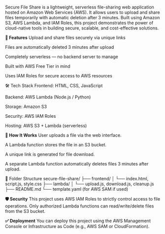 Secure File Share is a lightweight, serverless file-sharing web application hosted on Amazon Web Services (AWS). It allows users to upload and share files temporarily with automatic deletion after 3 minutes. Built using Amazon S3, AWS Lambda, and IAM Roles, this project demonstrates the power of cloud-native tools in building secure, scalable, and cost-effective solutions.

**🚀 Features**
Upload and share files securely via unique links

Files are automatically deleted 3 minutes after upload

Completely serverless — no backend server to manage

Built with AWS Free Tier in mind

Uses IAM Roles for secure access to AWS resources

🛠️ Tech Stack
Frontend: HTML, CSS, JavaScript

Backend: AWS Lambda (Node.js / Python)

Storage: Amazon S3

Security: AWS IAM Roles

Hosting: AWS S3 + Lambda (serverless)

**🧩 How It Works**
User uploads a file via the web interface.

A Lambda function stores the file in an S3 bucket.

A unique link is generated for file download.

A separate Lambda function automatically deletes files 3 minutes after upload.

📂 Folder Structure
secure-file-share/
├── frontend/
│   └── index.html, script.js, style.css
├── lambda/
│   └── upload.js, download.js, cleanup.js
├── README.md
└── template.yaml (for AWS SAM if used)


**🛡️ Security**
This project uses AWS IAM Roles to strictly control access to file operations. Only authorized Lambda functions can read/write/delete files from the S3 bucket.

**✅ Deployment**
You can deploy this project using the AWS Management Console or Infrastructure as Code (e.g., AWS SAM or CloudFormation).
